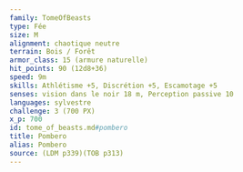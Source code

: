 ```yaml
---
family: TomeOfBeasts
type: Fée
size: M
alignment: chaotique neutre
terrain: Bois / Forêt
armor_class: 15 (armure naturelle)
hit_points: 90 (12d8+36)
speed: 9m
skills: Athlétisme +5, Discrétion +5, Escamotage +5
senses: vision dans le noir 18 m, Perception passive 10
languages: sylvestre
challenge: 3 (700 PX)
x_p: 700
id: tome_of_beasts.md#pombero
title: Pombero
alias: Pombero
source: (LDM p339)(TOB p313)
---
```


